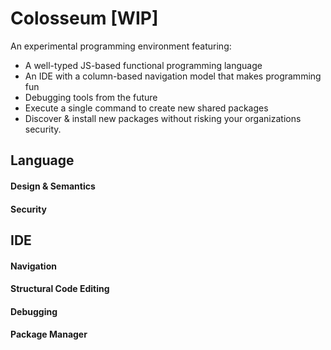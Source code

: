 # Colosseum [WIP]

An experimental programming environment featuring:

- A well-typed JS-based functional programming language
- An IDE with a column-based navigation model that makes programming fun
- Debugging tools from the future
- Execute a single command to create new shared packages
- Discover & install new packages without risking your organizations security. 

## Language

#### Design & Semantics
#### Security 

## IDE

#### Navigation
#### Structural Code Editing
#### Debugging
#### Package Manager

